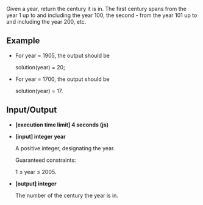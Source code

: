 Given a year, return the century it is in. The first century spans from the year 1 up to and including the year 100, the second - from the year 101 up to and including the year 200, etc.

## Example

- For year = 1905, the output should be

    solution(year) = 20;

- For year = 1700, the output should be

    solution(year) = 17.

## Input/Output

- **[execution time limit] 4 seconds (js)**

- **[input] integer year**

	A positive integer, designating the year.

	Guaranteed constraints:

	1 ≤ year ≤ 2005.

- **[output] integer**

	The number of the century the year is in.
